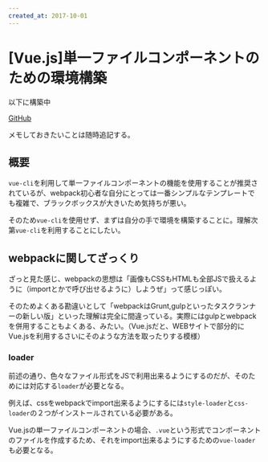 ```yaml
---
created_at: 2017-10-01
---
```


# [Vue.js]単一ファイルコンポーネントのための環境構築

以下に構築中

[GitHub](https://github.com/ryou/vue-single-test)

メモしておきたいことは随時追記する。

## 概要

`vue-cli`を利用して単一ファイルコンポーネントの機能を使用することが推奨されているが、webpack初心者な自分にとっては一番シンプルなテンプレートでも複雑で、ブラックボックスが大きいため気持ちが悪い。

そのため`vue-cli`を使用せず、まずは自分の手で環境を構築することに。理解次第`vue-cli`を利用することにしたい。

## webpackに関してざっくり

ざっと見た感じ、webpackの思想は「画像もCSSもHTMLも全部JSで扱えるように（importとかで呼び出せるように）しようぜ」って感じっぽい。

そのためよくある勘違いとして「webpackはGrunt,gulpといったタスクランナーの新しい版」といった理解は完全に間違っている。実際にはgulpとwebpackを併用することもよくある、みたい。（Vue.jsだと、WEBサイトで部分的にVue.jsを利用するさいにそのような方法を取ったりする模様）

### loader

前述の通り、色々なファイル形式をJSで利用出来るようにするのだが、そのためには対応する`loader`が必要となる。

例えば、cssをwebpackでimport出来るようにするには`style-loader`と`css-loader`の２つがインストールされている必要がある。

Vue.jsの単一ファイルコンポーネントの場合、`.vue`という形式でコンポーネントのファイルを作成するため、それをimport出来るようにするための`vue-loader`も必要となる。
